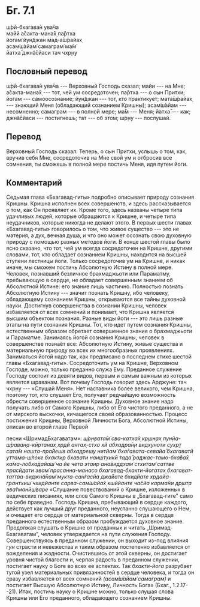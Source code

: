 # Бг. 7.1
ш́рӣ-бхагава̄н ува̄ча<br/>
майй а̄сакта-мана̄х̣ па̄ртха<br/>
йогам̇ йун̃джан мад-а̄ш́райах̣<br/>
асам̇ш́айам̇ самаграм̇ ма̄м̇<br/>
йатха̄ джн̃а̄сйаси тач чхр̣н̣у
## Пословный перевод

ш́рӣ-бхагава̄н ува̄ча --- Верховный Господь сказал; майи --- на Мне;
а̄сакта-мана̄х̣ --- тот, чей ум сосредоточен; па̄ртха --- о сын Притхи;
йогам --- самоосознание; йун̃джан --- тот, кто практикует; мата̄ш́райах̣ ---
знающий Меня (обладающий сознанием Кришны); асам̇ш́айам --- несомненно;
самаграм --- в полной мере; ма̄м --- Меня; йатха̄ --- как; джн̃а̄сйаси ---
постигнешь; тат --- об этом; ш́р̣н̣у --- послушай.

## Перевод

Верховный Господь сказал: Теперь, о сын Притхи, услышь о том, как,
вручив себя Мне, сосредоточив на Мне свой ум и отбросив все сомнения, ты
сможешь в полной мере постичь Меня, идя путем йоги.

## Комментарий

Седьмая глава «Бхагавад-гиты» подробно описывает природу сознания
Кришны. Кришна исполнен всех совершенств, и здесь рассказывается о том,
как Он проявляет их. Кроме того, здесь названы четыре типа удачливых
людей, которые обращаются к Кришне, и четыре типа неудачников, которые
никогда не делают этого. В первых шести главах «Бхагавад-гиты»
говорилось о том, что живое существо --- это не материя, а дух, вечная
душа, и что оно может осознать свою духовную природу с помощью разных
методов йоги. В конце шестой главы было ясно сказано, что тот, чей ум
всегда сосредоточен на Кришне, другими словами, тот, кто обладает
сознанием Кришны, находится на высшей ступени лестницы йоги. Только
сосредоточив ум на Кришне, и никак иначе, мы сможем постичь Абсолютную
Истину в полной мере. Человек, познавший безличное брахмаджьоти или
Параматму, пребывающую в сердце, не обладает совершенным знанием об
Абсолютной Истине: его знание лишь частично. Полностью познать
Абсолютную Истину --- значит познать Кришну, ибо человеку, обладающему
сознанием Кришны, открываются все тайны духовной науки. Достигнув
совершенства в сознании Кришны, человек избавляется от всех сомнений и
понимает, что Кришна является высшим объектом познания. Разные виды йоги
--- это лишь разные этапы на пути сознания Кришны. Тот, кто идет путем
сознания Кришны, естественным образом обретает совершенное знание о
брахмаджьоти и Параматме. Занимаясь йогой сознания Кришны, человек в
совершенстве познаёт все: Абсолютную Истину, живые существа и
материальную природу во всех их многообразных проявлениях. Заниматься
йогой надо так, как предписано в последнем стихе шестой главы
«Бхагавад-гиты». Сосредоточить ум на Кришне, Верховном Господе, можно,
только преданно служа Ему. Преданное служение Господу состоит из девяти
видов, первым и самым важным из которых является шраванам. Вот почему
Господь говорит здесь Арджуне: тач чхр̣н̣у --- «Слушай Меня». Нет
наставника более великого, чем Кришна, поэтому тот, кто слушает Его,
получает редчайшую возможность обрести совершенное сознание Кришны.
Духовное знание надо получать либо от Самого Кришны, либо от Его чистого
преданного, а не от мирского выскочки, кичащегося своей образованностью.
Процесс постижения Кришны, Верховной Личности Бога, Абсолютной Истины,
описан во второй главе Первой

песни «ШримадБхагаватам»: *ш́р̣н̣вата̄м̇ сва-катха̄х̣ кр̣шн̣ах̣
пун̣йа-ш́раван̣а-кӣртанах̣ хр̣дй антах̣-стхо хй абхадра̄н̣и видхуноти сухр̣т
сата̄м нашт̣а-пра̄йешв абхадрешу нитйам̇ бха̄гавата-севайа̄ бхагаватй
уттама-ш́локе бхактир бхавати наишт̣хикӣ тада̄ раджас-тамо-бха̄ва̄х̣
ка̄ма-лобха̄дайаш́ ча йе чета этаир ана̄виддхам̇ стхитам̇ саттве прасӣдати
эвам̇ прасанна-манасо бхагавад-бхакти-йогатах̣ бхагават-таттва-виджн̃а̄нам̇
мукта-сан̇гасйа джа̄йате бхидйате хр̣дайа-грантхиш́ чхидйанте сарва-сам̇ш́айа̄х̣
кшӣйанте ча̄сйа карма̄н̣и др̣шт̣а эва̄тманӣш́варе* «Слушание повествований о
Кришне, изложенных в ведических писаниях, или слов Самого Кришны в
„Бхагавад-гите" само по себе праведно. Господь Кришна, пребывающий в
сердце каждого, действует как лучший друг преданного, неустанно
слушающего о Нем, и очищает его сердце от материальной скверны. Тогда в
сердце преданного естественным образом пробуждается духовное знание.
Продолжая слушать о Кришне от преданных и читать „Шримад-Бхагаватам",
человек утверждается на пути служения Господу. Совершенствуясь в
преданном служении, он выходит из-под влияния *гун* страсти и невежества
и таким образом постепенно избавляется от вожделения и жадности.
Очистившись от этой скверны, он достигает уровня чистой благости и,
черпая радость в преданном служении, постигает науку о Боге во всех ее
аспектах. Так *бхакти-йога* разрубает тугой узел материальных
привязанностей в сердце человека, и тогда он сразу избавляется от всех
сомнений *(асам̇ш́айам̇ самаграм)* и постигает Высшую Абсолютную Истину,
Личность Бога» (Бхаг., 1.2.17--21). Итак, постичь науку о Кришне можно,
только слушая слова Кришны или Его преданного, обладающего сознанием
Кришны.
